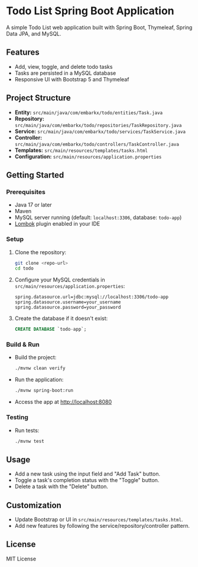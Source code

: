# Todo List Spring Boot Application

A simple Todo List web application built with Spring Boot, Thymeleaf, Spring Data JPA, and MySQL.

## Features
- Add, view, toggle, and delete todo tasks
- Tasks are persisted in a MySQL database
- Responsive UI with Bootstrap 5 and Thymeleaf

## Project Structure
- **Entity:** `src/main/java/com/embarkx/todo/entities/Task.java`
- **Repository:** `src/main/java/com/embarkx/todo/repositories/TaskRepository.java`
- **Service:** `src/main/java/com/embarkx/todo/services/TaskService.java`
- **Controller:** `src/main/java/com/embarkx/todo/controllers/TaskController.java`
- **Templates:** `src/main/resources/templates/tasks.html`
- **Configuration:** `src/main/resources/application.properties`

## Getting Started

### Prerequisites
- Java 17 or later
- Maven
- MySQL server running (default: `localhost:3306`, database: `todo-app`)
- [Lombok](https://projectlombok.org/) plugin enabled in your IDE

### Setup
1. Clone the repository:
   ```sh
   git clone <repo-url>
   cd todo
   ```
2. Configure your MySQL credentials in `src/main/resources/application.properties`:
   ```properties
   spring.datasource.url=jdbc:mysql://localhost:3306/todo-app
   spring.datasource.username=your_username
   spring.datasource.password=your_password
   ```
3. Create the database if it doesn't exist:
   ```sql
   CREATE DATABASE `todo-app`;
   ```

### Build & Run
- Build the project:
  ```sh
  ./mvnw clean verify
  ```
- Run the application:
  ```sh
  ./mvnw spring-boot:run
  ```
- Access the app at [http://localhost:8080](http://localhost:8080)

### Testing
- Run tests:
  ```sh
  ./mvnw test
  ```

## Usage
- Add a new task using the input field and "Add Task" button.
- Toggle a task's completion status with the "Toggle" button.
- Delete a task with the "Delete" button.

## Customization
- Update Bootstrap or UI in `src/main/resources/templates/tasks.html`.
- Add new features by following the service/repository/controller pattern.

## License
MIT License
